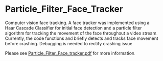 # Particle_Filter_Face_Tracker
Computer vision face tracking. A face tracker was implemented using a Haar Cascade Classifier for initial face detection and a particle filter algorithm for tracking the movement of the face throughout a video stream. Currently, the code functions and briefly detects and tracks face movement before crashing. Debugging is needed to rectify crashing issue

Please see [Particle_Filter_Face_tracker.pdf] for more information.

[Particle_Filter_Face_tracker.pdf]:https://github.com/pkhiev/Particle_Filter_Face_Tracker/blob/main/Particle%20Filter%20Face%20Tracking.pdf
